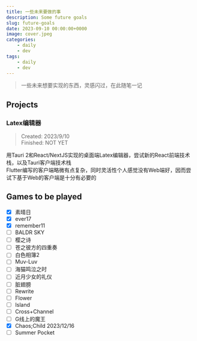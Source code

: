 ```yaml
---
title: 一些未来要做的事
description: Some future goals
slug: future-goals
date: 2023-09-10 00:00:00+0000
image: cover.jpeg
categories:
    - daily
    - dev
tags:
    - daily
    - dev
---
```

> 一些未来想要实现的东西，灵感闪过，在此随笔一记
## Projects

### Latex编辑器
> Created: 2023/9/10  
> Finished: NOT YET

用Tauri 2和React/NextJS实现的桌面端Latex编辑器，尝试新的React前端技术栈，以及Tauri客户端技术栈  
Flutter编写的客户端略微有点复杂，同时灵活性个人感觉没有Web端好，因而尝试下基于Web的客户端是十分有必要的

## Games to be played

- [x] 素晴日
- [x] ever17
- [x] remember11
- [ ] BALDR SKY
- [ ] 樱之诗
- [ ] 苍之彼方的四重奏
- [ ] 白色相簿2
- [ ] Muv-Luv
- [ ] 海猫鸣泣之时
- [ ] 近月少女的礼仪
- [ ] 脏翅膀
- [ ] Rewrite
- [ ] Flower
- [ ] Island
- [ ] Cross+Channel
- [ ] G线上的魔王
- [x] Chaos;Child 2023/12/16
- [ ] Summer Pocket